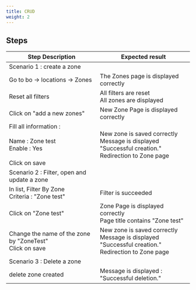 ```yaml
---
title: CRUD
weight: 2
---
```

## Steps
| Step Description | Expected result |
| ----- | ----- |
| Scenario 1 : create a zone |  |
| Go to bo -> locations -> Zones | The Zones page is displayed correctly |
| Reset all filters | All filters are reset<br>All zones are displayed |
| Click on "add a new zones" | New Zone Page is displayed correctly |
| Fill all information :<br><br>Name : Zone test<br>Enable : Yes<br><br>Click on save | New zone is saved correctly<br>Message is displayed "Successful creation."<br>Redirection to Zone page |
| Scenario 2 : Filter, open and update a zone |  |
| In list, Filter By Zone<br>Criteria : "Zone test" | Filter is succeeded |
| Click on "Zone test" | Zone Page is displayed correctly<br>Page title contains "Zone test" |
| Change the name of the zone by "ZoneTest"<br>Click on save | New zone is saved correctly<br>Message is displayed "Successful creation."<br>Redirection to Zone page |
| Scenario 3 : Delete a zone |  |
| delete zone created | Message is displayed : "Successful deletion." |
